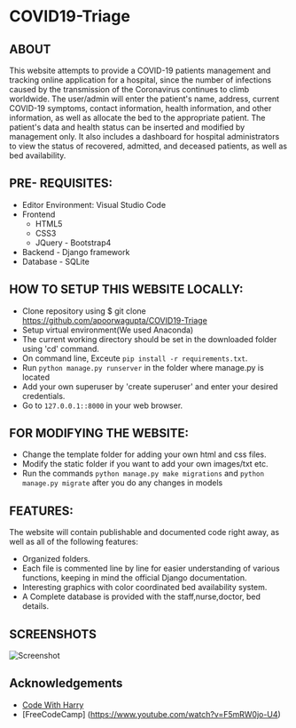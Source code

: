 # COVID19-Triage



## ABOUT
This website attempts to provide a COVID-19 patients management and tracking online application for a hospital, since the number of infections caused by the transmission of the Coronavirus continues to climb worldwide. 
The user/admin will enter the patient's name, address, current COVID-19 symptoms, contact information, health information, and other information, as well as allocate the bed to the appropriate patient.
The patient's data and health status can be inserted and modified by management only. It also includes a dashboard for hospital administrators to view the status of recovered, admitted, and deceased patients, as well as bed availability.

## PRE- REQUISITES:
- Editor Environment: Visual Studio Code
- Frontend
	- HTML5
	- CSS3
	- JQuery
                    - Bootstrap4
- Backend
                    - Django framework
- Database
                    - SQLite


## HOW TO SETUP THIS WEBSITE LOCALLY:

 - Clone repository using  $ git clone  https://github.com/apoorwagupta/COVID19-Triage
 - Setup virtual environment(We used Anaconda)
 - The current working directory should be set in the downloaded folder using 'cd' command.
 - On command line, Exceute `pip install -r requirements.txt`.
 - Run `python manage.py runserver` in the folder where manage.py is located
 - Add your own superuser by 'create superuser' and enter your desired credentials.
 - Go to `127.0.0.1::8000` in your web browser.
                 

## FOR MODIFYING THE WEBSITE:
 -  Change the template folder for adding your own html and css files.
 -  Modify  the static folder if you want to add your own images/txt etc.
 -  Run the  commands ``` python manage.py make migrations ``` and ``` python manage.py migrate ``` after you do any changes in models

 
## FEATURES:
 
The website will contain publishable and documented code right away, as well as all of the following features:

 - Organized folders.
 - Each file is commented line by line for easier understanding of  various functions, keeping in mind the official Django documentation.
 - Interesting graphics with color coordinated bed availability system.
 - A Complete database is provided with the staff,nurse,doctor, bed details.

## SCREENSHOTS
![Screenshot](DashBoard.png)

## Acknowledgements

* [Code With Harry](https://www.youtube.com/playlist?list=PLu0W_9lII9agiCUZYRsvtGTXdxkzPyItg)
* [FreeCodeCamp] (https://www.youtube.com/watch?v=F5mRW0jo-U4)
